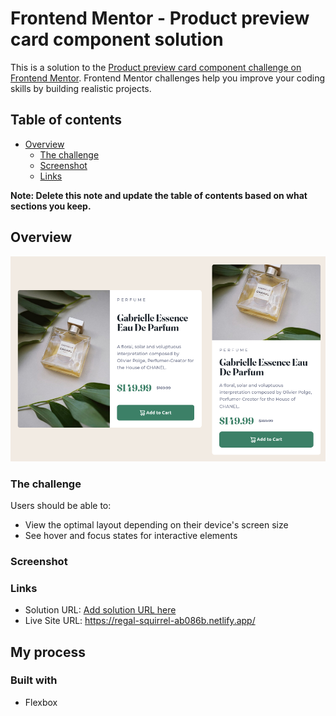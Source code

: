 # Frontend Mentor - Product preview card component solution

This is a solution to the [Product preview card component challenge on Frontend Mentor](https://www.frontendmentor.io/challenges/product-preview-card-component-GO7UmttRfa). Frontend Mentor challenges help you improve your coding skills by building realistic projects. 

## Table of contents

- [Overview](#overview)
  - [The challenge](#the-challenge)
  - [Screenshot](#screenshot)
  - [Links](#links)

**Note: Delete this note and update the table of contents based on what sections you keep.**

## Overview

![](./screenshot.png)

### The challenge

Users should be able to:

- View the optimal layout depending on their device's screen size
- See hover and focus states for interactive elements

### Screenshot

### Links

- Solution URL: [Add solution URL here](https://your-solution-url.com)
- Live Site URL: https://regal-squirrel-ab086b.netlify.app/

## My process

### Built with

- Flexbox

